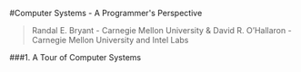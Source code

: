 #Computer Systems - A Programmer's Perspective
> Randal E. Bryant - Carnegie Mellon University & 
> David R. O’Hallaron -Carnegie Mellon University and Intel Labs

###1. A Tour of Computer Systems
